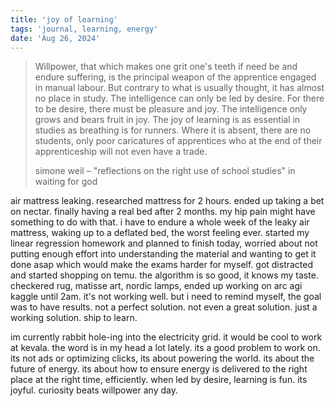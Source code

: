 ```yaml
---
title: 'joy of learning'
tags: 'journal, learning, energy'
date: 'Aug 26, 2024'
---
```


> Willpower, that which makes one grit one's teeth if need be and endure suffering, is the principal weapon of the apprentice engaged in manual labour. But contrary to what is usually thought, it has almost no place in study. The intelligence can only be led by desire. For there to be desire, there must be pleasure and joy. The intelligence only grows and bears fruit in joy. The joy of learning is as essential in studies as breathing is for runners. Where it is absent, there are no students, only poor caricatures of apprentices who at the end of their apprenticeship will not even have a trade.
>
> simone weil – "reflections on the right use of school studies" in waiting for god

air mattress leaking. researched mattress for 2 hours. ended up taking a bet on nectar. finally having a real bed after 2 months. my hip pain might have something to do with that. i have to endure a whole week of the leaky air mattress, waking up to a deflated bed, the worst feeling ever. started my linear regression homework and planned to finish today, worried about not putting enough effort into understanding the material and wanting to get it done asap which would make the exams harder for myself. got distracted and started shopping on temu. the algorithm is so good, it knows my taste. checkered rug, matisse art, nordic lamps, ended up working on arc agi kaggle until 2am. it's not working well. but i need to remind myself, the goal was to have results. not a perfect solution. not even a great solution. just a working solution. ship to learn.

im currently rabbit hole-ing into the electricity grid. it would be cool to work at kevala. the word is in my head a lot lately. its a good problem to work on. its not ads or optimizing clicks, its about powering the world. its about the future of energy. its about how to ensure energy is delivered to the right place at the right time, efficiently. when led by desire, learning is fun. its joyful. curiosity beats willpower any day.
